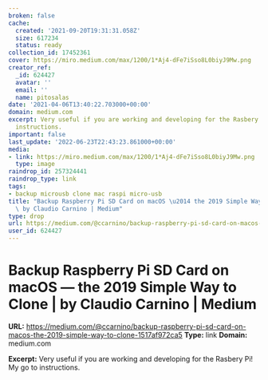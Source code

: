 ```yaml
---
broken: false
cache:
  created: '2021-09-20T19:31:31.058Z'
  size: 617234
  status: ready
collection_id: 17452361
cover: https://miro.medium.com/max/1200/1*Aj4-dFe7iSso8L0biyJ9Mw.png
creator_ref:
  _id: 624427
  avatar: ''
  email: ''
  name: pitosalas
date: '2021-04-06T13:40:22.703000+00:00'
domain: medium.com
excerpt: Very useful if you are working and developing for the Rasbery Pi! My go to
  instructions.
important: false
last_update: '2022-06-23T22:43:23.861000+00:00'
media:
- link: https://miro.medium.com/max/1200/1*Aj4-dFe7iSso8L0biyJ9Mw.png
  type: image
raindrop_id: 257324441
raindrop_type: link
tags:
- backup microusb clone mac raspi micro-usb
title: "Backup Raspberry Pi SD Card on macOS \u2014 the 2019 Simple Way to Clone |\
  \ by Claudio Carnino | Medium"
type: drop
url: https://medium.com/@ccarnino/backup-raspberry-pi-sd-card-on-macos-the-2019-simple-way-to-clone-1517af972ca5
user_id: 624427
---
```


# Backup Raspberry Pi SD Card on macOS — the 2019 Simple Way to Clone | by Claudio Carnino | Medium

**URL:** https://medium.com/@ccarnino/backup-raspberry-pi-sd-card-on-macos-the-2019-simple-way-to-clone-1517af972ca5
**Type:** link
**Domain:** medium.com

**Excerpt:** Very useful if you are working and developing for the Rasbery Pi! My go to instructions.
